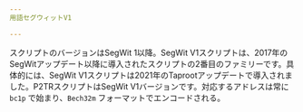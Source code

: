 ```yaml
---
用語セグウィットV1

---
```

スクリプトのバージョンはSegWit 1以降。SegWit V1スクリプトは、2017年のSegWitアップデート以降に導入されたスクリプトの2番目のファミリーです。具体的には、SegWit V1スクリプトは2021年のTaprootアップデートで導入されました。P2TRスクリプトはSegWit V1バージョンです。対応するアドレスは常に `bc1p` で始まり、`Bech32m` フォーマットでエンコードされる。